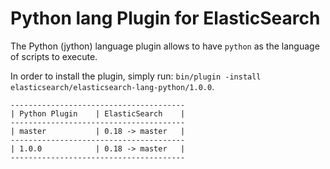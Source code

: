 Python lang Plugin for ElasticSearch
==================================

The Python (jython) language plugin allows to have `python` as the language of scripts to execute.

In order to install the plugin, simply run: `bin/plugin -install elasticsearch/elasticsearch-lang-python/1.0.0`. 

    ---------------------------------------
    | Python Plugin    | ElasticSearch    |
    ---------------------------------------
    | master           | 0.18 -> master   |
    ---------------------------------------
    | 1.0.0            | 0.18 -> master   |
    ---------------------------------------


